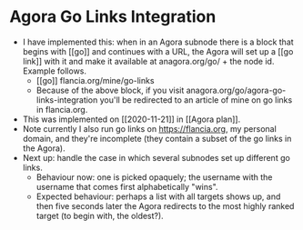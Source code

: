 # Agora Go Links Integration

- I have implemented this: when in an Agora subnode there is a block that begins with [[go]] and continues with a URL, the Agora will set up a [[go link]] with it and make it available at anagora.org/go/ + the node id. Example follows.
  - [[go]] flancia.org/mine/go-links
  - Because of the above block, if you visit anagora.org/go/agora-go-links-integration you'll be redirected to an article of mine on go links in flancia.org.
- This was implemented on [[2020-11-21]] in [[Agora plan]].
- Note currently I also run go links on https://flancia.org, my personal domain, and they're incomplete (they contain a subset of the go links in the Agora). 
- Next up: handle the case in which several subnodes set up different go links.
    - Behaviour now: one is picked opaquely; the username with the username that comes first alphabetically "wins".
    - Expected behaviour: perhaps a list with all targets shows up, and then five seconds later the Agora redirects to the most highly ranked target (to begin with, the oldest?).

